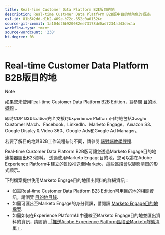 ```yaml
---
title: Real-time Customer Data Platform B2B版目的地
description: Real-time Customer Data Platform B2B版中目的地角色的概述。
exl-id: 81b502dd-d1b2-409e-972c-652c0a01526c
source-git-commit: 1a104d26b920082ee73178dd0ad7234ad43dec1a
workflow-type: tm+mt
source-wordcount: '238'
ht-degree: 0%

---
```


# Real-time Customer Data Platform B2B版目的地

>[!NOTE]
>
>如果您未使用Real-time Customer Data Platform B2B Edition，請參閱 [目的地概觀](../../destinations/home.md) 。

即時CDP B2B Edition完全支援的Experience Platform目的地包括Google Customer Match、Facebook、LinkedIn、Marketo Engage、Amazon S3、Google Display &amp; Video 360、Google Ads和Google Ad Manager。

若要了解目的地與B2B工作流程有何不同，請參閱 [端對端教學課程](../b2b-tutorial.md#activate-your-evaluated-data-to-a-destination).

Real-time Customer Data Platform B2B版可讓您透過Marketo Engage目的地連接器匯出B2B資料。 透過使用Marketo Engage目的地，您可以將在Adobe Experience Platform中建立的區段推送至Marketo，這些區段會以靜態清單的形式顯示。

下列檔案提供使用Marketo Engage目的地匯出資料的詳細資訊：

- 如需Real-time Customer Data Platform B2B Edition可用目的地的相關資訊，請瀏覽 [目的地目錄](../../destinations/catalog/overview.md).
- 如需可匯出至Marketo Engage的身分資訊，請閱讀 [Marketo Engage目的地檔案](../../destinations/catalog/adobe/marketo-engage.md).
- 如需如何在Experience PlatformUI中連線至Marketo Engage目的地並匯出資料的資訊，請閱讀 [「推送Adobe Experience Platform區段至Marketo靜態清單」](https://experienceleague.adobe.com/docs/marketo/using/product-docs/core-marketo-concepts/smart-lists-and-static-lists/static-lists/push-an-adobe-experience-platform-segment-to-a-marketo-static-list.html?lang=en).
